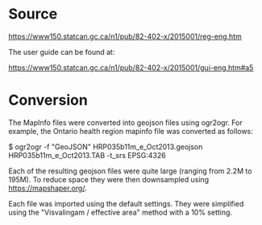 # Source

https://www150.statcan.gc.ca/n1/pub/82-402-x/2015001/reg-eng.htm

The user guide can be found at:

https://www150.statcan.gc.ca/n1/pub/82-402-x/2015001/gui-eng.htm#a5

# Conversion

The MapInfo files were converted into geojson files using ogr2ogr. For
example, the Ontario health region mapinfo file was converted as follows:

$ ogr2ogr -f "GeoJSON" HRP035b11m_e_Oct2013.geojson HRP035b11m_e_Oct2013.TAB -t_srs EPSG:4326

Each of the resulting geojson files were quite large (ranging from 2.2M
to 195M). To reduce space they were then downsampled using https://mapshaper.org/.

Each file was imported using the default settings. They were simplified
using the "Visvalingam / effective area" method with a 10% setting.